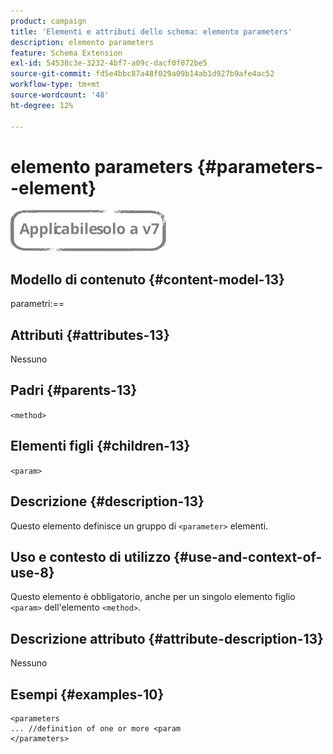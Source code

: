 ```yaml
---
product: campaign
title: 'Elementi e attributi dello schema: elemento parameters'
description: elemento parameters
feature: Schema Extension
exl-id: 54538c3e-3232-4bf7-a09c-dacf0f072be5
source-git-commit: fd5e4bbc87a48f029a09b14ab1d927b9afe4ac52
workflow-type: tm+mt
source-wordcount: '48'
ht-degree: 12%

---
```


# elemento parameters {#parameters--element}

![](../../../assets/v7-only.svg)

## Modello di contenuto {#content-model-13}

parametri:==

## Attributi {#attributes-13}

Nessuno

## Padri {#parents-13}

`<method>`

## Elementi figli {#children-13}

`<param>`

## Descrizione {#description-13}

Questo elemento definisce un gruppo di `<parameter>` elementi.

## Uso e contesto di utilizzo {#use-and-context-of-use-8}

Questo elemento è obbligatorio, anche per un singolo elemento figlio `<param>` dell&#39;elemento `<method>`.

## Descrizione attributo {#attribute-description-13}

Nessuno

## Esempi {#examples-10}

```
<parameters
... //definition of one or more <param
</parameters>
```
